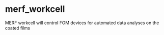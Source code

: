 # merf_workcell
MERF workcell will control FOM devices for automated data analyses on the coated films 
